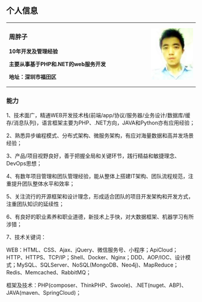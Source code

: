 ## 个人信息

<table border="0">
  <tr>
    <td width="75%">
      <h3>周胖子</h3>
      <p><b>10年开发及管理经验</b></p>
      <p><b>主要从事基于PHP和.NET的web服务开发</b></p>
      <p><b>地址：深圳市福田区</b></p>
    </td>
    <td width="25%">
      <img src="/images/ID.jpg" width="100%">    
    </td>
  </tr>
</table>

### 能力

1、技术面广，精通WEB开发技术栈(前端/app/协议/服务器/业务设计/数据库/缓存/消息队列)，语言框架主要为PHP、.NET方向，JAVA和Python亦有应用经验；

2、熟悉异步编程模式、分布式架构、微服务架构，有应对海量数据和高并发场景经验；

3、产品/项目视野良好，善于把握全局和关键环节，践行精益和敏捷理念、DevOps思想；

4、有数年项目管理和团队管理经验，能从整体上搭建IT架构、团队流程规范，注重提升团队整体水平和效率；

5、关注流行的开源框架和设计理念，形成适合团队的项目开发架构和开发方式，注重团队知识的延续性；

6、有良好的职业素养和职业道德，新技术上手快，对大数据框架、机器学习有所涉猎；

7、技术关键词：

WEB：HTML、CSS、Ajax、jQuery、微信服务号、小程序；ApiCloud；HTTP、HTTPS、TCP/IP；Shell、Docker、Nginx；DDD、AOP/IOC、设计模式；MySQL、SQLServer、NoSQL(MongoDB、Neo4j)、MapReduce；Redis、Memcached、RabbitMQ；

框架及技术：PHP(composer、ThinkPHP、Swoole)、.NET(nuget、ABP)、JAVA(maven、SpringCloud)；
